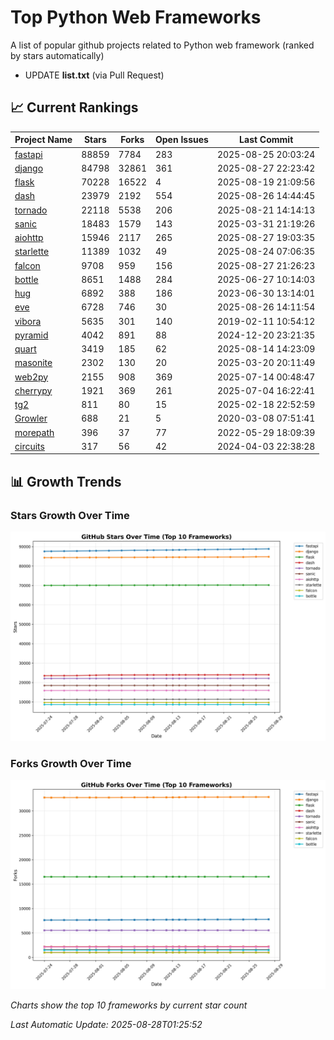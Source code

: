 # Top Python Web Frameworks
A list of popular github projects related to Python web framework (ranked by stars automatically)

* UPDATE **list.txt** (via Pull Request)

## 📈 Current Rankings

| Project Name | Stars | Forks | Open Issues | Last Commit |
| ------------ | ----- | ----- | ----------- | ----------- |
| [fastapi](https://github.com/fastapi/fastapi) | 88859 | 7784 | 283 | 2025-08-25 20:03:24 |
| [django](https://github.com/django/django) | 84798 | 32861 | 361 | 2025-08-27 22:23:42 |
| [flask](https://github.com/pallets/flask) | 70228 | 16522 | 4 | 2025-08-19 21:09:56 |
| [dash](https://github.com/plotly/dash) | 23979 | 2192 | 554 | 2025-08-26 14:44:45 |
| [tornado](https://github.com/tornadoweb/tornado) | 22118 | 5538 | 206 | 2025-08-21 14:14:13 |
| [sanic](https://github.com/sanic-org/sanic) | 18483 | 1579 | 143 | 2025-03-31 21:19:26 |
| [aiohttp](https://github.com/aio-libs/aiohttp) | 15946 | 2117 | 265 | 2025-08-27 19:03:35 |
| [starlette](https://github.com/encode/starlette) | 11389 | 1032 | 49 | 2025-08-24 07:06:35 |
| [falcon](https://github.com/falconry/falcon) | 9708 | 959 | 156 | 2025-08-27 21:26:23 |
| [bottle](https://github.com/bottlepy/bottle) | 8651 | 1488 | 284 | 2025-06-27 10:14:03 |
| [hug](https://github.com/hugapi/hug) | 6892 | 388 | 186 | 2023-06-30 13:14:01 |
| [eve](https://github.com/pyeve/eve) | 6728 | 746 | 30 | 2025-08-26 14:11:54 |
| [vibora](https://github.com/vibora-io/vibora) | 5635 | 301 | 140 | 2019-02-11 10:54:12 |
| [pyramid](https://github.com/Pylons/pyramid) | 4042 | 891 | 88 | 2024-12-20 23:21:35 |
| [quart](https://github.com/pallets/quart) | 3419 | 185 | 62 | 2025-08-14 14:23:09 |
| [masonite](https://github.com/MasoniteFramework/masonite) | 2302 | 130 | 20 | 2025-03-20 20:11:49 |
| [web2py](https://github.com/web2py/web2py) | 2155 | 908 | 369 | 2025-07-14 00:48:47 |
| [cherrypy](https://github.com/cherrypy/cherrypy) | 1921 | 369 | 261 | 2025-07-04 16:22:41 |
| [tg2](https://github.com/TurboGears/tg2) | 811 | 80 | 15 | 2025-02-18 22:52:59 |
| [Growler](https://github.com/pyGrowler/Growler) | 688 | 21 | 5 | 2020-03-08 07:51:41 |
| [morepath](https://github.com/morepath/morepath) | 396 | 37 | 77 | 2022-05-29 18:09:39 |
| [circuits](https://github.com/circuits/circuits) | 317 | 56 | 42 | 2024-04-03 22:38:28 |

## 📊 Growth Trends

### Stars Growth Over Time
![Stars Chart](charts/stars_chart.jpg)

### Forks Growth Over Time
![Forks Chart](charts/forks_chart.jpg)

*Charts show the top 10 frameworks by current star count*


*Last Automatic Update: 2025-08-28T01:25:52*